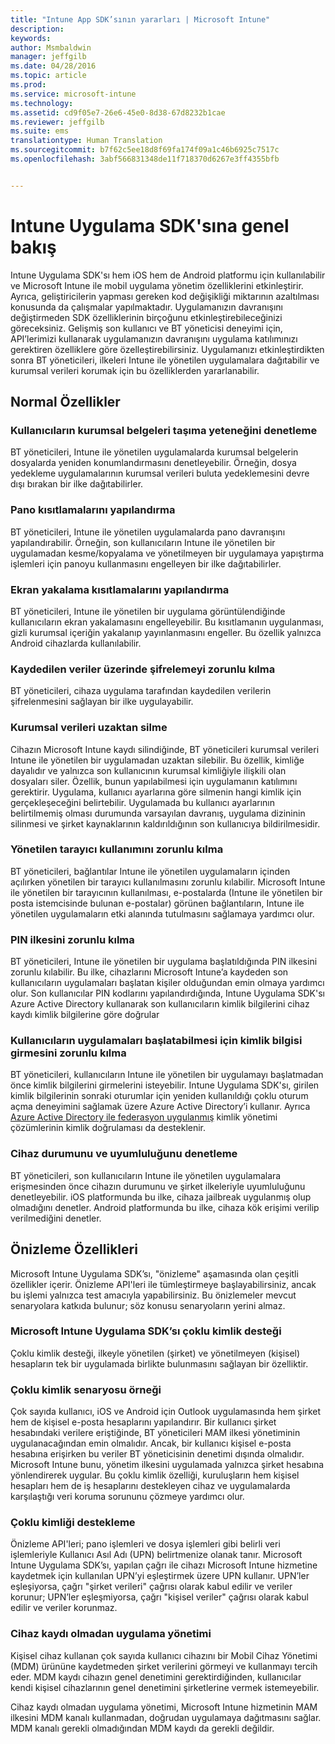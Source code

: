 ```yaml
---
title: "Intune App SDK’sının yararları | Microsoft Intune"
description: 
keywords: 
author: Msmbaldwin
manager: jeffgilb
ms.date: 04/28/2016
ms.topic: article
ms.prod: 
ms.service: microsoft-intune
ms.technology: 
ms.assetid: cd9f05e7-26e6-45e0-8d38-67d8232b1cae
ms.reviewer: jeffgilb
ms.suite: ems
translationtype: Human Translation
ms.sourcegitcommit: b7f62c5ee18d8f69fa174f09a1c46b6925c7517c
ms.openlocfilehash: 3abf566831348de11f718370d6267e3ff4355bfb


---
```


# Intune Uygulama SDK'sına genel bakış
Intune Uygulama SDK'sı hem iOS hem de Android platformu için kullanılabilir ve Microsoft Intune ile mobil uygulama yönetim özelliklerini etkinleştirir. Ayrıca, geliştiricilerin yapması gereken kod değişikliği miktarının azaltılması konusunda da çalışmalar yapılmaktadır. Uygulamanızın davranışını değiştirmeden SDK özelliklerinin birçoğunu etkinleştirebileceğinizi göreceksiniz. Gelişmiş son kullanıcı ve BT yöneticisi deneyimi için, API’lerimizi kullanarak uygulamanızın davranışını uygulama katılımınızı gerektiren özelliklere göre özelleştirebilirsiniz. Uygulamanızı etkinleştirdikten sonra BT yöneticileri, ilkeleri Intune ile yönetilen uygulamalara dağıtabilir ve kurumsal verileri korumak için bu özelliklerden yararlanabilir.

## Normal Özellikler

### Kullanıcıların kurumsal belgeleri taşıma yeteneğini denetleme
BT yöneticileri, Intune ile yönetilen uygulamalarda kurumsal belgelerin dosyalarda yeniden konumlandırmasını denetleyebilir. Örneğin, dosya yedekleme uygulamalarının kurumsal verileri buluta yedeklemesini devre dışı bırakan bir ilke dağıtabilirler.

### Pano kısıtlamalarını yapılandırma
BT yöneticileri, Intune ile yönetilen uygulamalarda pano davranışını yapılandırabilir. Örneğin, son kullanıcıların Intune ile yönetilen bir uygulamadan kesme/kopyalama ve yönetilmeyen bir uygulamaya yapıştırma işlemleri için panoyu kullanmasını engelleyen bir ilke dağıtabilirler.

### Ekran yakalama kısıtlamalarını yapılandırma
BT yöneticileri, Intune ile yönetilen bir uygulama görüntülendiğinde kullanıcıların ekran yakalamasını engelleyebilir. Bu kısıtlamanın uygulanması, gizli kurumsal içeriğin yakalanıp yayınlanmasını engeller. Bu özellik yalnızca Android cihazlarda kullanılabilir.

### Kaydedilen veriler üzerinde şifrelemeyi zorunlu kılma
BT yöneticileri, cihaza uygulama tarafından kaydedilen verilerin şifrelenmesini sağlayan bir ilke uygulayabilir.

### Kurumsal verileri uzaktan silme
Cihazın Microsoft Intune kaydı silindiğinde, BT yöneticileri kurumsal verileri Intune ile yönetilen bir uygulamadan uzaktan silebilir. Bu özellik, kimliğe dayalıdır ve yalnızca son kullanıcının kurumsal kimliğiyle ilişkili olan dosyaları siler. Özellik, bunun yapılabilmesi için uygulamanın katılımını gerektirir. Uygulama, kullanıcı ayarlarına göre silmenin hangi kimlik için gerçekleşeceğini belirtebilir. Uygulamada bu kullanıcı ayarlarının belirtilmemiş olması durumunda varsayılan davranış, uygulama dizininin silinmesi ve şirket kaynaklarının kaldırıldığının son kullanıcıya bildirilmesidir.

### Yönetilen tarayıcı kullanımını zorunlu kılma
BT yöneticileri, bağlantılar Intune ile yönetilen uygulamaların içinden açılırken yönetilen bir tarayıcı kullanılmasını zorunlu kılabilir. Microsoft Intune ile yönetilen bir tarayıcının kullanılması, e-postalarda (Intune ile yönetilen bir posta istemcisinde bulunan e-postalar) görünen bağlantıların, Intune ile yönetilen uygulamaların etki alanında tutulmasını sağlamaya yardımcı olur.

### PIN ilkesini zorunlu kılma
BT yöneticileri, Intune ile yönetilen bir uygulama başlatıldığında PIN ilkesini zorunlu kılabilir. Bu ilke, cihazlarını Microsoft Intune’a kaydeden son kullanıcıların uygulamaları başlatan kişiler olduğundan emin olmaya yardımcı olur. Son kullanıcılar PIN kodlarını yapılandırdığında, Intune Uygulama SDK'sı Azure Active Directory kullanarak son kullanıcıların kimlik bilgilerini cihaz kaydı kimlik bilgilerine göre doğrular

### Kullanıcıların uygulamaları başlatabilmesi için kimlik bilgisi girmesini zorunlu kılma
BT yöneticileri, kullanıcıların Intune ile yönetilen bir uygulamayı başlatmadan önce kimlik bilgilerini girmelerini isteyebilir. Intune Uygulama SDK'sı, girilen kimlik bilgilerinin sonraki oturumlar için yeniden kullanıldığı çoklu oturum açma deneyimini sağlamak üzere Azure Active Directory’i kullanır. Ayrıca [Azure Active Directory ile federasyon uygulanmış](https://msdn.microsoft.com/library/azure/jj679342.aspx) kimlik yönetimi çözümlerinin kimlik doğrulaması da desteklenir.

### Cihaz durumunu ve uyumluluğunu denetleme
BT yöneticileri, son kullanıcıların Intune ile yönetilen uygulamalara erişmesinden önce cihazın durumunu ve şirket ilkeleriyle uyumluluğunu denetleyebilir. iOS platformunda bu ilke, cihaza jailbreak uygulanmış olup olmadığını denetler. Android platformunda bu ilke, cihaza kök erişimi verilip verilmediğini denetler.

## Önizleme Özellikleri
Microsoft Intune Uygulama SDK’sı, "önizleme" aşamasında olan çeşitli özellikler içerir. Önizleme API'leri ile tümleştirmeye başlayabilirsiniz, ancak bu işlemi yalnızca test amacıyla yapabilirsiniz. Bu önizlemeler mevcut senaryolara katkıda bulunur; söz konusu senaryoların yerini almaz.

### Microsoft Intune Uygulama SDK’sı çoklu kimlik desteği
Çoklu kimlik desteği, ilkeyle yönetilen (şirket) ve yönetilmeyen (kişisel) hesapların tek bir uygulamada birlikte bulunmasını sağlayan bir özelliktir.

### Çoklu kimlik senaryosu örneği
Çok sayıda kullanıcı, iOS ve Android için Outlook uygulamasında hem şirket hem de kişisel e-posta hesaplarını yapılandırır. Bir kullanıcı şirket hesabındaki verilere eriştiğinde, BT yöneticileri MAM ilkesi yönetiminin uygulanacağından emin olmalıdır. Ancak, bir kullanıcı kişisel e-posta hesabına erişirken bu veriler BT yöneticisinin denetimi dışında olmalıdır. Microsoft Intune bunu, yönetim ilkesini uygulamada yalnızca şirket hesabına yönlendirerek uygular. Bu çoklu kimlik özelliği, kuruluşların hem kişisel hesapları hem de iş hesaplarını destekleyen cihaz ve uygulamalarda karşılaştığı veri koruma sorununu çözmeye yardımcı olur.

### Çoklu kimliği destekleme
Önizleme API'leri; pano işlemleri ve dosya işlemleri gibi belirli veri işlemleriyle Kullanıcı Asıl Adı (UPN) belirtmenize olanak tanır. Microsoft Intune Uygulama SDK’sı, yapılan çağrı ile cihazı Microsoft Intune hizmetine kaydetmek için kullanılan UPN’yi eşleştirmek üzere UPN kullanır. UPN’ler eşleşiyorsa, çağrı "şirket verileri" çağrısı olarak kabul edilir ve veriler korunur; UPN’ler eşleşmiyorsa, çağrı "kişisel veriler" çağrısı olarak kabul edilir ve veriler korunmaz.

### Cihaz kaydı olmadan uygulama yönetimi
Kişisel cihaz kullanan çok sayıda kullanıcı cihazını bir Mobil Cihaz Yönetimi (MDM) ürününe kaydetmeden şirket verilerini görmeyi ve kullanmayı tercih eder. MDM kaydı cihazın genel denetimini gerektirdiğinden, kullanıcılar kendi kişisel cihazlarının genel denetimini şirketlerine vermek istemeyebilir.

Cihaz kaydı olmadan uygulama yönetimi, Microsoft Intune hizmetinin MAM ilkesini MDM kanalı kullanmadan, doğrudan uygulamaya dağıtmasını sağlar. MDM kanalı gerekli olmadığından MDM kaydı da gerekli değildir.




<!--HONumber=Jun16_HO4-->


